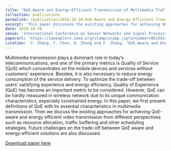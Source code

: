 ```yaml
---
title: "QoE-Aware and Energy-Efficient Transmission of Multimedia Traffic in Wireless Networks"
collection: publications
permalink: /publication/2018-10-28-QoE-Aware and Energy-Efficient Transmission of Multimedia Traffic in Wireless Networks
excerpt: 'This paper discusses the existing approaches for achieving QoE-aware and energy efficient video transmission from different perspectives such as resource allocation, traffic buffering and other scheduling strategies.'
date: 2018-10-28
venue: 'International Conference on Sensor Networks and Signal Processing (SNSP)'
paperurl: 'https://ieeexplore.ieee.org/stamp/stamp.jsp?arnumber=8615914'
citation: 'J. Zhang, Y. Chen, H. Zhang and F. Zhang, "QoE-Aware and Energy-Efficient Transmission of Multimedia Traffic in Wireless Networks," 2018 International Conference on Sensor Networks and Signal Processing (SNSP), 2018, pp. 152-157, doi: 10.1109/SNSP.2018.00036.'
---
```

 Multimedia transmission plays a dominant role in today’s telecommunications, and one of the primary metrics is Quality of Service (QoS) which concentrates on the mobile devices and services without customers’ experience. Besides, it is also necessary to reduce energy consumption of the service delivery. To optimize the trade-off between users’ satisfying experience and energy efficiency, Quality of Experience (QoE) has become an important metric to be considered. However, QoE can be hardly measured in wireless network due to its unique communication characteristics, especially constrained energy. In this paper, we first present definitions of QoE with its essential characteristics in multimedia transmission. Then we discuss the existing approaches for achieving QoE-aware and energy efficient video transmission from different perspectives such as resource allocation, traffic buffering and other scheduling strategies. Future challenges on the trade-off between QoE aware and energy-efficient solutions are also discussed. 

[Download paper here](https://ieeexplore.ieee.org/stamp/stamp.jsp?arnumber=8615914)

